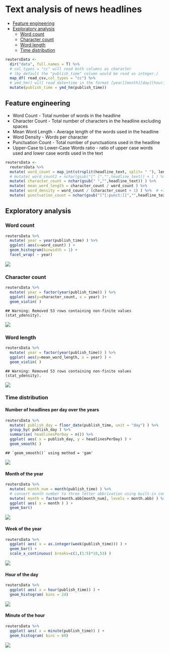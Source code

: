 Text analysis of news headlines
================

-   [Feature engineering](#feature-engineering)
-   [Exploratory analysis](#exploratory-analysis)
    -   [Word count](#word-count)
    -   [Character count](#character-count)
    -   [Word length](#word-length)
    -   [Time distribution](#time-distribution)

``` r
reutersData <- 
  dir("data", full.names = T) %>% 
  # col_types = "cc" will read both columns as character
  # (by default the "publish_time" column would be read as integer.)
  map_df( read_csv,col_types = "cc") %>%
  # ymd_hm() will read date+time in the format [year][month][day][hour][minute]
  mutate(publish_time = ymd_hm(publish_time))
```

Feature engineering
-------------------

-   Word Count - Total number of words in the headline
-   Character Count - Total number of characters in the headline excluding spaces
-   Mean Word Length - Average length of the words used in the headline
-   Word Density - Words per character
-   Punctuation Count - Total number of punctuations used in the headline
-   Upper-Case to Lower-Case Words ratio - ratio of upper case words used and lower case words used in the text

``` r
reutersData <-
  reutersData %>% 
  mutate( word_count = map_int(strsplit(headline_text, split= " "), length) ) %>%
  # mutate( word_count2 = nchar(gsub("[^ ]","",headline_text)) + 1 ) %>% # alternative
  mutate( character_count = nchar(gsub(" ","",headline_text)) ) %>%
  mutate( mean_word_length = character_count / word_count ) %>%
  mutate( word_density = word_count / (character_count + 1) ) %>%  # +1 because... it was in the kaggle solution
  mutate( punctuation_count = nchar(gsub("[^[:punct:]]","",headline_text)) )
```

Exploratory analysis
--------------------

### Word count

``` r
reutersData %>% 
  mutate( year = year(publish_time) ) %>% 
  ggplot( aes(x=word_count) ) +
  geom_histogram(binwidth = 1) +
  facet_wrap( ~ year)
```

![](HeadlineAnalysis_files/figure-markdown_github/wordCountPlot-1.svg)

### Character count

``` r
reutersData %>% 
  mutate( year = factor(year(publish_time)) ) %>% 
  ggplot( aes(y=character_count, x = year) )+
  geom_violin( )
```

    ## Warning: Removed 53 rows containing non-finite values (stat_ydensity).

![](HeadlineAnalysis_files/figure-markdown_github/characterCountPlot-1.svg)

### Word length

``` r
reutersData %>% 
  mutate( year = factor(year(publish_time)) ) %>% 
  ggplot( aes(y=mean_word_length, x = year) ) +
  geom_violin( )
```

    ## Warning: Removed 53 rows containing non-finite values (stat_ydensity).

![](HeadlineAnalysis_files/figure-markdown_github/wordLengthPlot-1.svg)

### Time distribution

#### Number of headlines per day over the years

``` r
reutersData %>% 
  mutate( publish_day = floor_date(publish_time, unit = "day") ) %>% 
  group_by( publish_day ) %>% 
  summarise( headlinesPerDay = n()) %>%
  ggplot( aes( x = publish_day, y = headlinesPerDay) ) +
  geom_smooth( )
```

    ## `geom_smooth()` using method = 'gam'

![](HeadlineAnalysis_files/figure-markdown_github/perDayTrendPlot-1.svg)

#### Month of the year

``` r
reutersData %>% 
  mutate( month_num = month(publish_time) ) %>%
  # convert month number to three letter abbrivation using built-in constant month.abb
  mutate( month = factor(month.abb[month_num], levels = month.abb) ) %>% 
  ggplot( aes( x = month ) ) +
  geom_bar()
```

![](HeadlineAnalysis_files/figure-markdown_github/monthPlot-1.svg)

#### Week of the year

``` r
reutersData %>% 
  ggplot( aes( x = as.integer(week(publish_time))) ) +
  geom_bar() +
  scale_x_continuous( breaks=c(1,(1:5)*10,53) )
```

![](HeadlineAnalysis_files/figure-markdown_github/weekPlot-1.svg)

#### Hour of the day

``` r
reutersData %>% 
  ggplot( aes( x = hour(publish_time)) ) +
  geom_histogram( bins = 24)
```

![](HeadlineAnalysis_files/figure-markdown_github/hourPlot-1.svg)

#### Minute of the hour

``` r
reutersData %>% 
  ggplot( aes( x = minute(publish_time)) ) +
  geom_histogram( bins = 60)
```

![](HeadlineAnalysis_files/figure-markdown_github/minutePlot-1.svg)
